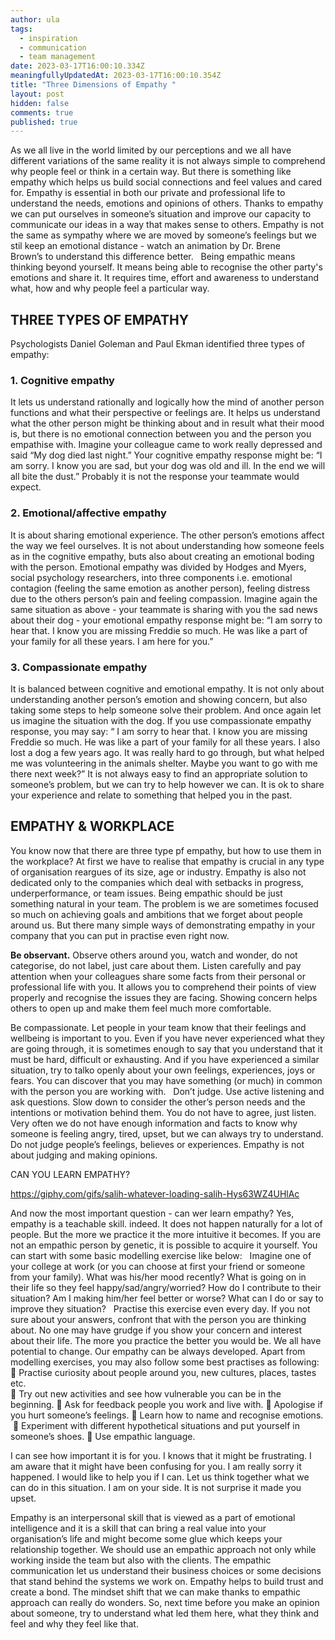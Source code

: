 ```yaml
---
author: ula
tags:
  - inspiration
  - communication
  - team management
date: 2023-03-17T16:00:10.334Z
meaningfullyUpdatedAt: 2023-03-17T16:00:10.354Z
title: "Three Dimensions of Empathy "
layout: post
hidden: false
comments: true
published: true
---
```

As we all live in the world limited by our perceptions and we all have different variations of the same reality it is not always simple to comprehend why people feel or think in a certain way. But there is something like empathy which helps us build social connections and feel values and cared for. Empathy is essential in both our private and professional life to understand the needs, emotions and opinions of others. Thanks to empathy we can put ourselves in someone’s situation and improve our capacity to communicate our ideas in a way that makes sense to others. Empathy is not the same as sympathy where we are moved by someone’s feelings but we stil keep an emotional distance - watch an animation by Dr. Brene Brown’s to understand this difference better.   Being empathic means thinking beyond yourself. It means being able to recognise the other party's emotions and share it. It requires time, effort and awareness to understand what, how and why people feel a particular way. 

## THREE TYPES OF EMPATHY

Psychologists Daniel Goleman and Paul Ekman identified three types of empathy: 

### 1. Cognitive empathy

It lets us understand rationally and logically how the mind of another person functions and what their perspective or feelings are. It helps us understand what the other person might be thinking about and in result what their mood is, but there is no emotional connection between you and the person you empathise with. Imagine your colleague came to work really depressed and said “My dog died last night.” Your cognitive empathy response might be: “I am sorry. I know you are sad, but your dog was old and ill. In the end we will all bite the dust.” Probably it is not the response your teammate would expect.  

### 2. Emotional/affective empathy

It is about sharing emotional experience. The other person’s emotions affect the way we feel ourselves. It is not about understanding how someone feels as in the cognitive empathy, buts also about creating an emotional boding with the person. Emotional empathy was divided by Hodges and Myers, social psychology researchers, into three components i.e. emotional contagion (feeling  the same emotion as another person), feeling distress due to the others person’s pain and feeling compassion. Imagine again the same situation as above - your teammate is sharing with you the sad news about their dog - your emotional empathy response might be: “I am sorry to hear that. I know you are missing Freddie so much. He was like a part of your family for all these years. I am here for you.”  

### 3. Compassionate empathy

It is balanced between cognitive and emotional empathy. It is not only about understanding another person’s emotion and showing concern, but also taking some steps to help someone solve their problem.  And once again let us imagine the situation with the dog. If you use compassionate empathy response, you may say: “ I am sorry to hear that. I know you are missing Freddie so much. He was like a part of your family for all these years. I also lost a dog a few years ago. It was really hard to go through, but what helped me was volunteering in the animals shelter. Maybe you want to go with me there next week?” It is not always easy to find an appropriate solution to someone’s problem, but we can try to help however we can. It is ok to share your experience and relate to something that helped you in the past.  

<GiphyEmbed url='https://giphy.com/clips/DuncanvilleFOX-fox-foxtv-duncanville-Mqpmtpn8OYBZodvF9g' />

## EMPATHY & WORKPLACE   

You know now that there are three type pf empathy, but how to use them in the workplace? At first we have to realise that empathy is crucial in any type of organisation reargues of its size, age or industry. Empathy is also not dedicated only to the companies which deal with setbacks in progress, underperformance, or team issues. Being empathic should be just something natural in your team. The problem is we are sometimes focused so much on achieving goals and ambitions that we forget about people around us. But there many simple ways of demonstrating empathy in your company that you can put in practise even right now.  


**Be observant.** Observe others around you, watch and wonder, do not categorise, do not label, just care about them. Listen carefully and pay attention when your colleagues share some facts from their personal or professional life with you. It allows you to comprehend their points of view properly and recognise the issues they are facing. Showing concern helps others to open up and make them feel much more comfortable.

<GiphyEmbed url='https://giphy.com/gifs/betplus-bet-plus-real-husbands-of-hollywood-BhZacnk7mGZQFhtGTZ' />

Be compassionate. Let people in your team know that their feelings and wellbeing is important to you. Even if you have never experienced what they are going through, it is sometimes enough to say that you understand that it must be hard, difficult or exhausting. And if you have experienced a similar situation, try to talko openly about your own feelings, experiences, joys or fears. You can discover that you may have something (or much) in common with the person you are working with.  
Don’t judge. Use active listening and ask questions. Slow down to consider the other’s person needs and the intentions or motivation behind them. You do not have to agree, just listen. Very often we do not have enough information and facts to know why someone is feeling angry, tired, upset, but we can always try to understand. Do not judge people’s feelings, believes or experiences. Empathy is not about judging and making opinions. 

CAN YOU LEARN EMPATHY? 

https://giphy.com/gifs/salih-whatever-loading-salih-Hys63WZ4UHlAc 

And now the most important question - can wer learn empathy? Yes, empathy is a teachable skill. indeed. It does not happen naturally for a lot of people. But the more we practice it the more intuitive it becomes. If you are not an empathic person by genetic, it is possible to acquire it yourself.  You can start with some basic modelling exercise like below:  
Imagine one of your college at work (or you can choose at first your friend or someone from your family). 
What was his/her mood recently?
What is going on in their life so they feel happy/sad/angry/worried?
How do I contribute to their situation? Am I making him/her feel better or worse? 
What can I do or say to improve they situation?  
Practise this exercise even every day. If you not sure about your answers, confront that with the person you are thinking about. No one may have grudge if you show your concern and interest about their life. The more you practice the better you would be. We all have potential to change. Our empathy can be always developed. Apart from modelling exercises, you may also follow some best practises as following:  
🧡 Practise curiosity about people around you, new cultures, places, tastes etc.\
🧡 Try out new activities and see how vulnerable you can be in the beginning. 
🧡 Ask for feedback people you work and live with. 
🧡 Apologise if you hurt someone’s feelings. 
🧡 Learn how to name and recognise emotions.  🧡 Experiment with different hypothetical situations and put yourself in someone’s shoes. 
🧡 Use empathic language.

I can see how important it is for you. 
I knows that it might be frustrating. 
I am aware that it might have been confusing for you. 
I am really sorry it happened. 
I would like to help you if I can. 
Let us think together what we can do in this situation. 
I am on your side. It is not surprise it made you upset. 

Empathy is an interpersonal skill that is viewed as a part of emotional intelligence and it is a skill that can bring a real value into your organisation’s life and might become some glue which keeps your relationship together. We should use an empathic approach not only while working inside the team but also with the clients. The empathic communication let us understand their business choices or some decisions that stand behind the systems we work on. Empathy helps to build trust and create a bond. The mindset shift that we can make thanks to empathic approach can really do wonders. So, next time before you make an opinion about someone, try to understand what led them here, what they think and feel and why they feel like that.